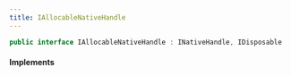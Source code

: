 ```yaml
---
title: IAllocableNativeHandle
---
```


```csharp
public interface IAllocableNativeHandle : INativeHandle, IDisposable
```

#### Implements

